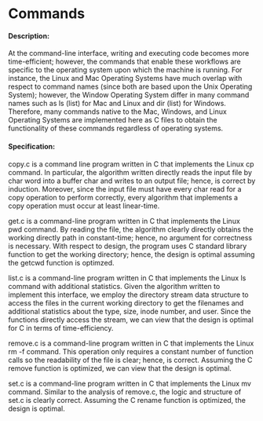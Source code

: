 # Commands
#### Description:
At the command-line interface, writing and executing code becomes more time-efficient; however, the commands that enable these workflows are specific to the operating system upon which the machine is running. For instance, the Linux and Mac Operating Systems have much overlap with respect to command names (since both are based upon the Unix Operating System); however, the Window Operating System differ in many command names such as ls (list) for Mac and Linux and dir (list) for Windows. Therefore, many commands native to the Mac, Windows, and Linux Operating Systems are implemented here as C files to obtain the functionality of these commands regardless of operating systems. 
#### Specification:
copy.c is a command line program written in C that implements the Linux cp command. In particular, the algorithm written directly reads the input file by char word into a buffer char and writes to an output file; hence, is correct by induction. Moreover, since the input file must have every char read for a copy operation to perform correctly, every algorithm that implements a copy operation must occur at least linear-time. 

get.c is a command-line program written in C that implements the Linux pwd command. By reading the file, the algorithm clearly directly obtains the working directly path in constant-time; hence, no argument for correctness is necessary. With respect to design, the program uses C standard library function to get the working directory; hence, the design is optimal assuming the getcwd function is optimzed. 

list.c is a command-line program written in C that implements the Linux ls command with additional statistics. Given the algorithm written to implement this interface, we employ the directory stream data structure to access the files in the current working directory to get the filenames and additional statistics about the type, size, inode number, and user. Since the functions directly access the stream, we can view that the design is optimal for C in terms of time-efficiency. 

remove.c is a command-line program written in C that implements the Linux rm -f command. This operation only requires a constant number of function calls so the readability of the file is clear; hence, is correct. Assuming the C remove function is optimized, we can view that the design is optimal. 

set.c is a command-line program written in C that implements the Linux mv command. Similar to the analysis of remove.c, the logic and structure of set.c is clearly correct. Assuming the C rename function is optimized, the design is optimal.
